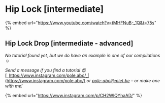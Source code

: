 # Hip Lock \[intermediate]

{% embed url="https://www.youtube.com/watch?v=tMHFNuB-_1Q&t=75s" %}

## Hip Lock Drop \[intermediate - advanced]

_No tutorial found yet, but we do have an example in one of our compilations ☺️_

_Send a message if you find a tutorial 😍_ [_https://www.instagram.com/pole.abc/_](https://www.instagram.com/pole.abc/) _or_ [_pole-abc@miet.be_](mailto:pole-abc@miet.be) _– or make one with me!_&#x20;

{% embed url="https://www.instagram.com/p/CH2WlQYhaAD/" %}
